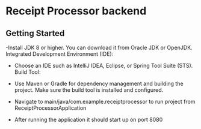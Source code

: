 # Receipt Processor backend

## Getting Started
-Install JDK 8 or higher. You can download it from Oracle JDK or OpenJDK.
Integrated Development Environment (IDE):

- Choose an IDE such as IntelliJ IDEA, Eclipse, or Spring Tool Suite (STS).
Build Tool:

- Use Maven or Gradle for dependency management and building the project. Make sure the build tool is installed and configured.

- Navigate to main/java/com.example.receiptprocessor to run project from ReceiptProcessorApplication

- After running the application it should start up on port 8080
